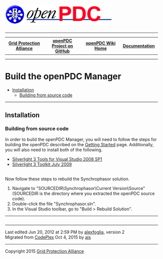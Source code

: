 <html lang="en" xmlns="http://www.w3.org/1999/xhtml">
<head>
<meta charset="utf-8" />
</head>
<body>
<!--HtmlToGmd.Body-->
<h1><a href="https://github.com/GridProtectionAlliance/openPDC/tree/master/Source/Documentation/wiki/openPDC_Home.md"><img src="https://github.com/GridProtectionAlliance/openPDC/blob/master/Source/Documentation/wiki/openPDC_Logo.png" alt="The Open Source Phasor Data Concentrator" /></a></h1>
<hr />
<div id="NavigationMenu">
<table style="width: 100%; border-collapse: collapse; border: 0px solid gray;">
<tr>
<td style="width: 25%; text-align:center;"><b><a href="http://www.gridprotectionalliance.org">Grid Protection Alliance</a></b></td>
<td style="width: 25%; text-align:center;"><b><a href="https://github.com/GridProtectionAlliance/openPDC">openPDC Project on GitHub</a></b></td>
<td style="width: 25%; text-align:center;"><b><a href="https://github.com/GridProtectionAlliance/openPDC/tree/master/Source/Documentation/wiki/openPDC_Home.md">openPDC Wiki Home</a></b></td>
<td style="width: 25%; text-align:center;"><b><a href="https://github.com/GridProtectionAlliance/openPDC/tree/master/Source/Documentation/wiki/openPDC_Documentation_Home.md">Documentation</a></b></td>
</tr>
</table>
</div>
<hr />
<!--/HtmlToGmd.Body-->
<div class="WikiContent">
<div class="wikidoc">
<h1>Build the openPDC Manager</h1>
<ul>
<li><a href="#installation">Installation</a> <br>
<ul>
<li><a href="#building_from_source">Building from source code</a> </li></ul>
</li></ul>
<hr>
<h2><a name="installation"></a>Installation</h2>
<h3><a name="building_from_source"></a>Building from source code</h3>
<p>In order to build the openPDC Manager, you will need to follow the steps for building the openPDC described on the
<a href="https://github.com/GridProtectionAlliance/openPDC/tree/master/Source/Documentation/wiki/Developers_Getting_Started.md">
Getting Started</a> page. Additionally, you will also need to install both of the following.</p>
<ul>
<li><a href="http://www.microsoft.com/downloads/details.aspx?familyid=9442b0f2-7465-417a-88f3-5e7b5409e9dd&displaylang=en">Silverlight 3 Tools for Visual Studio 2008 SP1</a>
</li><li><a href="http://silverlight.codeplex.com/Release/ProjectReleases.aspx?ReleaseId=24246">Silverlight 3 Toolkit July 2009</a>
</li></ul>
<p><br>
Now follow these steps to rebuild the Synchrophasor solution.</p>
<ol>
<li>Navigate to &quot;SOURCEDIR\Synchrophasor\Current Version\Source&quot; (SOURCEDIR is the directory where you extracted the openPDC source code).
</li><li>Double-click the file &quot;Synchrophasor.sln&quot;. </li><li>In the Visual Studio toolbar, go to &quot;Build &gt; Rebuild Solution&quot;. </li></ol>
<hr>
<div id="_mcePaste" style="left:-10000px; top:11190px; width:1px; height:1px; overflow-x:hidden; overflow-y:hidden">
<pre style="font-family:Consolas; font-size:12; color:black; background:white"><span style="color:green">use&nbsp;of&nbsp;cached&nbsp;configuration&nbsp;during&nbsp;initial&nbsp;connection&nbsp;is&nbsp;allowed&nbsp;when&nbsp;a&nbsp;configuration&nbsp;has&nbsp;not&nbsp;been&nbsp;received&nbsp;within&nbsp;the&nbsp;data&nbsp;loss&nbsp;interval.</span>
</pre>
</div>
</div>
</div>
<div id="footer">
<hr />
Last edited <span class="smartDate" title="6/20/2012 2:59:26 PM" LocalTimeTicks="1340229566">Jun 20, 2012 at 2:59 PM</span> by <a id="wikiEditByLink" href="https://github.com/GridProtectionAlliance/openPDC/tree/master/Source/Documentation/wiki/Contributors/alexfoglia.md">alexfoglia</a>, version 2<br />
Migrated from <a href="http://openpdc.codeplex.com/wikipage?title=Build%20openPDC%20Manager%20%28Developers%29">CodePlex</a> Oct 4, 2015 by <a href="https://github.com/GridProtectionAlliance/openPDC/tree/master/Source/Documentation/wiki/Contributors/ajstadlin.md">ajs</a>
</div>
<!--HtmlToGmd.Foot-->
<div id="copyright">
<hr />
Copyright 2015 <a href="http://www.gridprotectionalliance.org">Grid Protection Alliance</a>
</div>
<!--/HtmlToGmd.Foot-->
</body>
</html>
